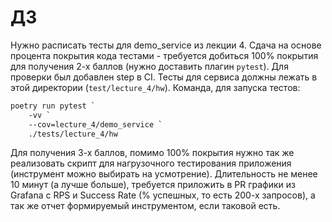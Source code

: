 # ДЗ

Нужно расписать тесты для demo_service из лекции 4. Сдача на основе процента
покрытия кода тестами - требуется добиться 100% покрытия для получения 2-х
баллов (нужно доставить плагин `pytest`). Для проверки был добавлен step в CI.
Тесты для сервиса должны лежать в этой директории (`test/lecture_4/hw`).
Команда, для запуска тестов:

```sh
poetry run pytest `
    -vv `
    --cov=lecture_4/demo_service `
    ./tests/lecture_4/hw
```

Для получения 3-х баллов, помимо 100% покрытия нужно так же реализовать скрипт
для нагрузочного тестирования приложения (инструмент можно выбирать на
усмотрение). Длительность не менее 10 минут (а лучше больше), требуется
приложить в PR графики из Grafana с RPS и Success Rate (% успешных, то есть
200-х запросов), а так же отчет формируемый инструментом, если таковой есть.
